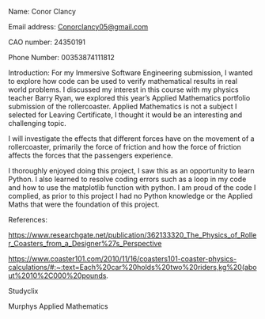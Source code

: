 Name: Conor Clancy

Email address: Conorclancy05@gmail.com

CAO number: 24350191

Phone Number: 00353874111812
 
 
Introduction: 
For my Immersive Software Engineering submission, I wanted to explore how code can be used to verify mathematical results in real world problems. I discussed my interest in this course with my physics teacher Barry Ryan, we explored this year’s Applied Mathematics portfolio submission of the rollercoaster. Applied Mathematics is not a subject I selected for Leaving Certificate, I thought it would be an interesting and challenging topic.  

I will investigate the effects that different forces have on the movement of a rollercoaster, primarily the force of friction and how the force of friction affects the forces that the passengers experience.

I thoroughly enjoyed doing this project, I saw this as an opportunity to learn Python. I also learned to resolve coding errors such as a loop in my code and how to use the matplotlib function with python. I am proud of the code I complied, as prior to this project I had no Python knowledge or the Applied Maths that were the foundation of this project. 



References:

https://www.researchgate.net/publication/362133320_The_Physics_of_Roller_Coasters_from_a_Designer%27s_Perspective 

https://www.coaster101.com/2010/11/16/coasters101-coaster-physics-calculations/#:~:text=Each%20car%20holds%20two%20riders,kg%20(about%2010%2C000%20pounds.

Studyclix 

Murphys Applied Mathematics 
